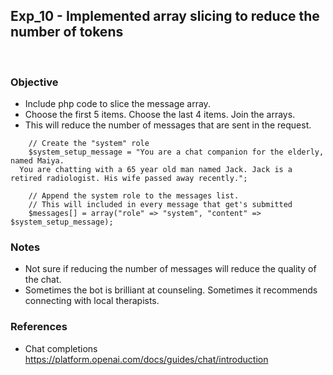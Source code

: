 ## Exp_10 - Implemented array slicing to reduce the number of tokens
<br>

### Objective

- Include php code to slice the message array.
- Choose the first 5 items. Choose the last 4 items. Join the arrays.
- This will reduce the number of messages that are sent in the request.

```
	// Create the "system" role
	$system_setup_message = "You are a chat companion for the elderly, named Maiya.
  You are chatting with a 65 year old man named Jack. Jack is a retired radiologist. His wife passed away recently.";
	
	// Append the system role to the messages list.
	// This will included in every message that get's submitted
	$messages[] = array("role" => "system", "content" => $system_setup_message);

```


### Notes
- Not sure if reducing the number of messages will reduce the quality of the chat.
- Sometimes the bot is brilliant at counseling. Sometimes it recommends connecting with local therapists.

### References

- Chat completions<br>
https://platform.openai.com/docs/guides/chat/introduction

